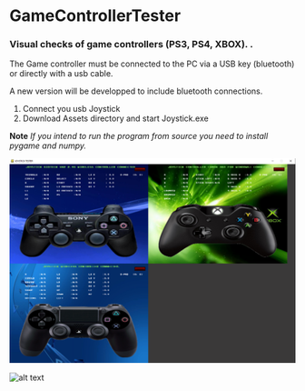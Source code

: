 # GameControllerTester

### Visual checks of game controllers (PS3, PS4, XBOX). .

The Game controller must be connected to the PC via a USB key (bluetooth) or directly with a usb cable.

A new version will be developped to include bluetooth connections. 

1. Connect you usb Joystick 
2. Download Assets directory and start Joystick.exe 

**Note** _If you intend to run the program from source you need to install pygame and numpy._

![alt text](https://github.com/yoyoberenguer/GameControllerTester/blob/master/screenshot1.png)

![alt text](https://github.com/yoyoberenguer/GameControllerTester/blob/master/screenshot2.png)

